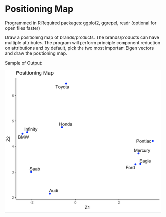 # Positioning Map
Programmed in R
Required packages: ggplot2, ggrepel, readr (optional for open files faster)


Draw a positioning map of brands/products. The brands/products can have multiple attributes. The program will perform principle component reduction on attributions and by default, pick the two most important Eigen vectors and draw the positioning map.


Sample of Output:

![](https://github.com/andrewjing404/homework/blob/master/Advanced%20Statistics%20-%20Positioning%20Map/Result%20-%20Positioning%20Map.png?raw=true)
